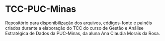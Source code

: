 # TCC-PUC-Minas

Repositório para disponibilização dos arquivos, códigos-fonte e painéis criados durante a elaboração do TCC do curso de Gestão e Análise Estratégica de Dados da PUC-Minas, da aluna Ana Claudia Morais da Rosa.
